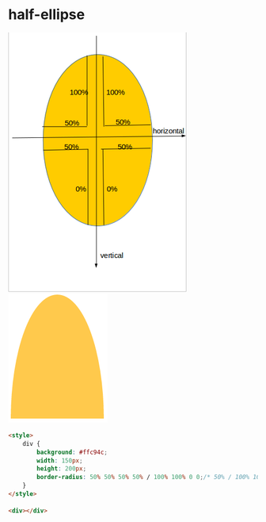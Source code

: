 # half-ellipse

![half-ellipse-guide](./half-ellipse-guide.png)
![half-ellipse](./half-ellipse.png)

``` html
<style>
    div {
        background: #ffc94c;
        width: 150px;
        height: 200px;
        border-radius: 50% 50% 50% 50% / 100% 100% 0 0;/* 50% / 100% 100% 0 0 */
    }
</style>

<div></div>
```